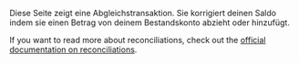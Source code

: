 Diese Seite zeigt eine Abgleichstransaktion. Sie korrigiert deinen Saldo indem sie einen Betrag von deinem Bestandskonto abzieht oder hinzufügt.

If you want to read more about reconciliations, check out the [official documentation on reconciliations](https://docs.firefly-iii.org/advanced-concepts/reconcile).